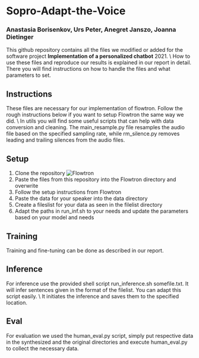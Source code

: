 # Sopro-Adapt-the-Voice
### Anastasia Borisenkov, Urs Peter, Anegret Janszo, Joanna Dietinger
This github repository contains all the files we modified or added for the software project **Implementation of a personalized chatbot** 2021. 
\\ How to use these files and reproduce our results is explained in our report in detail. There you will find instructions on how to handle the files and what parameters to set.

## Instructions
These files are necessary for our implementation of flowtron. Follow the rough instructions below if you want to setup Flowtron the same way we did.
\\ In utils you will find some useful scripts that can help with data conversion and cleaning. The main_resample.py file resamples the audio file based on the specified sampling rate, while rm_silence.py removes leading and trailing silences from the audio files.

## Setup
1. Clone the repository ![Flowtron](https://github.com/NVIDIA/flowtron.git)
2. Paste the files from this repository into the Flowtron directory and overwrite
3. Follow the setup instructions from Flowtron
4. Paste the data for your speaker into the data directory
5. Create a fileslist for your data as seen in the filelist directory
6. Adapt the paths in run_inf.sh to your needs and update the parameters based on your model and needs

## Training
Training and fine-tuning can be done as described in our report.
## Inference
For inference use the provided shell script run_inference.sh somefile.txt. It will infer sentences given in the format of the filelist. You can adapt this script easily. 
\\ It initiates the inference and saves them to the specified location.

## Eval 
For evaluation we used the human_eval.py script, simply put respective data in the synthesized and the original directories and execute human_eval.py to collect the necessary data.